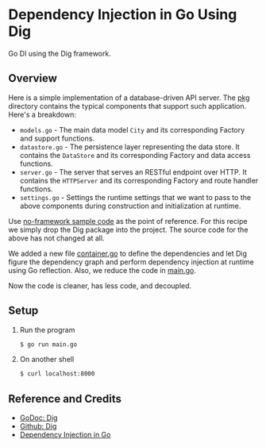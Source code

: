 # Dependency Injection in Go Using Dig

Go DI using the Dig framework.

## Overview

Here is a simple implementation of a database-driven API server. The [pkg](pkg) directory contains the typical components that support such application. Here's a breakdown:

* `models.go` - The main data model `City` and its corresponding Factory  and  support functions. 
* `datastore.go` - The persistence layer representing the data store. It contains the `DataStore` and its corresponding Factory and data access functions.
* `server.go` - The server that serves an RESTful endpoint over HTTP. It contains the `HTTPServer` and its corresponding Factory and route handler functions. 
* `settings.go` - Settings the runtime settings that we want to pass to the above components during construction and initialization at runtime.

Use [no-framework sample code](../no-framework) as the point of reference. For this recipe we simply drop the Dig package into the project. The source code for the above has not changed at all.

We added a new file [container.go](pkg/container.go) to define the dependencies and let Dig figure the dependency graph and perform dependency injection at runtime using Go reflection. Also, we reduce the code in [main.go](main.go).

Now the code is cleaner, has less code, and decoupled.  

## Setup

1. Run the program

   ```bash
   $ go run main.go
   ```
   
2. On another shell

   ```bash
   $ curl localhost:8000
   ```
   
## Reference and Credits

* [GoDoc: Dig](https://godoc.org/go.uber.org/dig)
* [Github: Dig](https://github.com/uber-go/dig)
* [Dependency Injection in Go](https://blog.drewolson.org/dependency-injection-in-go)
